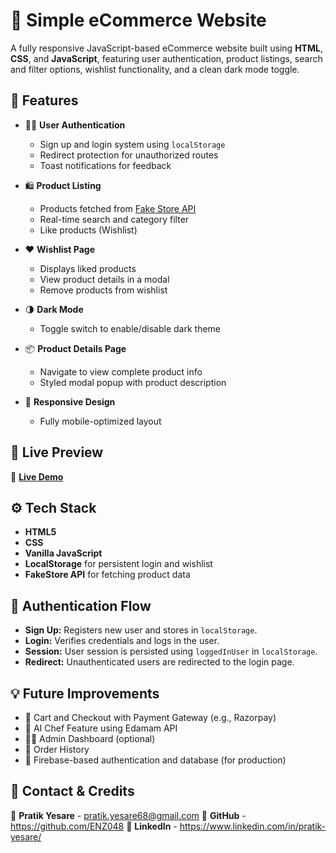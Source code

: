 # 🛒 Simple eCommerce Website

A fully responsive JavaScript-based eCommerce website built using **HTML**, **CSS**, and **JavaScript**, featuring user authentication, product listings, search and filter options, wishlist functionality, and a clean dark mode toggle.

## 🚀 Features

- 🧑‍💻 **User Authentication**
  - Sign up and login system using `localStorage`
  - Redirect protection for unauthorized routes
  - Toast notifications for feedback

- 🛍️ **Product Listing**
  - Products fetched from [Fake Store API](https://fakestoreapi.com/)
  - Real-time search and category filter
  - Like products (Wishlist)

- ❤️ **Wishlist Page**
  - Displays liked products
  - View product details in a modal
  - Remove products from wishlist

- 🌗 **Dark Mode**
  - Toggle switch to enable/disable dark theme

- 📦 **Product Details Page**
  - Navigate to view complete product info
  - Styled modal popup with product description

- 📱 **Responsive Design**
  - Fully mobile-optimized layout

## 📌 Live Preview

🔗 **[Live Demo](https://enz048.github.io/simple-ecommerce/)**

## ⚙️ Tech Stack

- **HTML5**
- **CSS**
- **Vanilla JavaScript**
- **LocalStorage** for persistent login and wishlist
- **FakeStore API** for fetching product data


## 🔐 Authentication Flow

- **Sign Up:** Registers new user and stores in `localStorage`.
- **Login:** Verifies credentials and logs in the user.
- **Session:** User session is persisted using `loggedInUser` in `localStorage`.
- **Redirect:** Unauthenticated users are redirected to the login page.

## 💡 Future Improvements

- 🛒 Cart and Checkout with Payment Gateway (e.g., Razorpay)
- 🧠 AI Chef Feature using Edamam API
- 👨‍💻 Admin Dashboard (optional)
- 🧾 Order History
- 🔐 Firebase-based authentication and database (for production)


## 🎯 Contact & Credits
📧 **Pratik Yesare** - pratik.yesare68@gmail.com
🔗 **GitHub** - https://github.com/ENZ048 
🔗 **LinkedIn** - https://www.linkedin.com/in/pratik-yesare/
